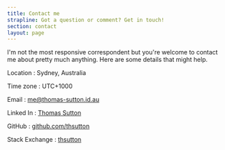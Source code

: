 ```yaml
---
title: Contact me
strapline: Got a question or comment? Get in touch!
section: contact
layout: page
---
```


I'm not the most responsive correspondent but you're welcome to contact me
about pretty much anything. Here are some details that might help.

Location
: Sydney, Australia

Time zone
: UTC+1000

Email
: [me@thomas-sutton.id.au](mailto:me@thomas-sutton.id.au)

Linked In
: [Thomas Sutton](https://au.linkedin.com/in/thsutton)

GitHub
: [github.com/thsutton](https://github.com/thsutton)

Stack Exchange
: [thsutton](https://stackexchange.com/users/52384/thsutton)
